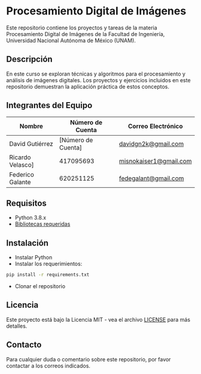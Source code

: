 # Procesamiento Digital de Imágenes

Este repositorio contiene los proyectos y tareas de la materia Procesamiento Digital de Imágenes de la Facultad de Ingeniería, Universidad Nacional Autónoma de México (UNAM).

## Descripción

En este curso se exploran técnicas y algoritmos para el procesamiento y análisis de imágenes digitales. Los proyectos y ejercicios incluidos en este repositorio demuestran la aplicación práctica de estos conceptos.

## Integrantes del Equipo

| Nombre | Número de Cuenta | Correo Electrónico |
|--------|------------------|---------------------|
| David Gutiérrez | [Número de Cuenta] | davidgn2k@gmail.com |
| Ricardo Velasco] | 417095693 | misnokaiser1@gmail.com |
| Federico Galante | 620251125 | fedegalant@gmail.com |

## Requisitos

- Python 3.8.x
- [Bibliotecas requeridas](requirements.txt)

## Instalación

- Instalar Python
- Instalar los requerimientos:
<!--
Para instalar los paquetes necesarios, ejecuta el siguiente script en tu terminal:
-->
```bash
pip install -r requirements.txt
```

- Clonar el repositorio

## Licencia

Este proyecto está bajo la Licencia MIT - vea el archivo [LICENSE](LICENSE) para más detalles.

## Contacto

Para cualquier duda o comentario sobre este repositorio, por favor contactar a los correos indicados.
